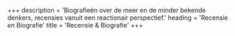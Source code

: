 +++
description = 'Biografieën over de meer en de minder bekende denkers, recensies vanuit een reactionair perspectief.'
heading = 'Recensie <i>en</i> Biografie'
title = 'Recensie & Biografie'
+++
